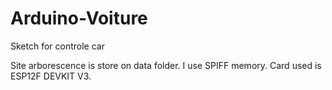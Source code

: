 # Arduino-Voiture
Sketch for controle car

Site arborescence is store on data folder. I use SPIFF memory.
Card used is ESP12F DEVKIT V3.

